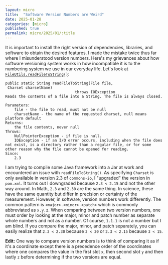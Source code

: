 ```yaml
---
layout: micro
title:  "Software Version Numbers are Weird"
date: 2025-01-28
categories: [micro]
published: true
permalink: micro/2025/01/:title
---
```


It is important to install the right version of dependencies, libraries, and software to obtain the desired features. I made the mistake twice thus far where I 
misunderstood version numbers. Here's my grievances about how software versioning system works in how incompatible it is to the numbering system we use in our 
everyday life. Let's look at [`FileUtils.readFileToString()`](https://commons.apache.org/proper/commons-io/apidocs/org/apache/commons/io/FileUtils.html#readFileToString(java.io.File)):

```
public static String readFileToString(File file,
 Charset charsetName)
                               throws IOException
Reads the contents of a file into a String. The file is always closed.

Parameters:
    file - the file to read, must not be null
    charsetName - the name of the requested charset, null means platform default
Returns:
    the file contents, never null
Throws:
    NullPointerException - if file is null.
    IOException - if an I/O error occurs, including when the file does not exist, is a directory rather than a regular file, or for some other reason why the file cannot be opened for reading.
Since:
    2.3 
```

I am trying to compile some Java framework into a Jar at work and encountered an issue with `readFileToString()`. As specifying `Charset` is only available in 
version 2.3 of `commons-io`, I "upgraded" the version in `pom.xml`. It turns out I downgraded because `2.3 < 2.15` and not the other way around. 
In Math, `2.3` and `2.30` are the same thing. In science, these have the same quantity but differ in precision or certainty of the measurement. However, 
in software, version numbers work differently. The common pattern is `<major>.<minor>.<patch>` which is commonly abbreviated as `x.y.z`. When comparing between 
two version numbers, one must order by looking at the major, minor and patch number as separate whole numbers and not as a number. Of course, `1.1.1` is not a number 
but I am blind. If you compare the major, minor, and patch separately, you can easily realize that `2.3 < 2.30` because `3 < 30` or `2.3 < 2.15` because `3 < 15`.

**Edit:** One way to compare version numbers is to think of comparing it as if it's a coordinate except there is a precedence order of the coordinates where one 
compares the value in the first slot `x`, then second slot `y` and then lastly `z` before determining if the two versions are equal.


